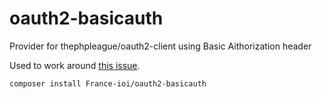 # oauth2-basicauth

Provider for thephpleague/oauth2-client using Basic Aithorization header

Used to work around [this issue](https://github.com/thephpleague/oauth2-client/issues/482).

```
composer install France-ioi/oauth2-basicauth
```